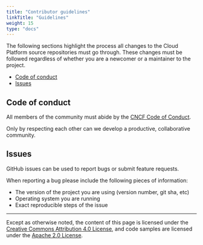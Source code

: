 ```yaml
---
title: "Contributor guidelines"
linkTitle: "Guidelines"
weight: 15
type: "docs"
---
```


The following sections highlight the process all changes to the Cloud Platform source repositories must go through. These changes must be followed regardless of whether you are a newcomer or a maintainer to the project.

- [Code of conduct](#code-of-conduct)
- [Issues](#issues)

## Code of conduct

All members of the community must abide by the [CNCF Code of Conduct](../code-of-conduct/).

Only by respecting each other can we develop a productive, collaborative community.

## Issues

GitHub issues can be used to report bugs or submit feature requests.

When reporting a bug please include the following pieces of information:

- The version of the project you are using (version number, git sha, etc)
- Operating system you are running
- Exact reproducible steps of the issue

---

Except as otherwise noted, the content of this page is licensed under the [Creative Commons Attribution 4.0 License](https://creativecommons.org/licenses/by/4.0/), and code samples are licensed under the [Apache 2.0 License](https://www.apache.org/licenses/LICENSE-2.0).
